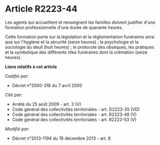 # Article R2223-44

Les agents qui accueillent et renseignent les familles doivent justifier d'une formation professionnelle d'une durée de
quarante heures. 

Cette formation porte sur la législation et la réglementation funéraires ainsi que sur l'hygiène et la sécurité (seize
heures) ; la psychologie et la sociologie du deuil (huit heures) ; le protocole des obsèques, les pratiques et la symbolique
des différents rites funéraires dont la crémation (seize heures).

**Liens relatifs à cet article**

_Codifié par_:

  - Décret n°2000-318 du 7 avril 2000

_Cité par_:

  - Arrêté du 25 août 2009 - art. 2 (V)
  - Code général des collectivités territoriales - art. D2223-35 (VD)
  - Code général des collectivités territoriales - art. R2223-48 (V)
  - Code général des collectivités territoriales - art. R2223-53 (V)

_Modifié par_:

  - Décret n°2013-1194 du 19 décembre 2013 - art. 8

